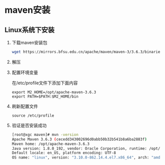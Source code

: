 # maven安装

## Linux系统下安装

1. 下载maven安装包

   ```bash
   wget https://mirrors.bfsu.edu.cn/apache/maven/maven-3/3.6.3/binaries/apache-maven-3.6.3-bin.tar.gz
   ```

2. 解压

3. 配置环境变量

   在/etc/profile文件下添加下面内容

   ```
   export M2_HOME=/opt/apache-maven-3.6.3
   export PATH=$PATH:$M2_HOME/bin
   ```

4. 刷新配置文件

   ```
   source /etc/profile
   ```

5. 验证是否安装成功

   ```bash
   [root@xgc maven]# mvn -version
   Apache Maven 3.6.3 (cecedd343002696d0abb50b32b541b8a6ba2883f)
   Maven home: /opt/apache-maven-3.6.3
   Java version: 1.8.0_192, vendor: Oracle Corporation, runtime: /opt/jdk1.8.0_192/jre
   Default locale: en_US, platform encoding: UTF-8
   OS name: "linux", version: "3.10.0-862.14.4.el7.x86_64", arch: "amd64", family: "unix"
   ```

   